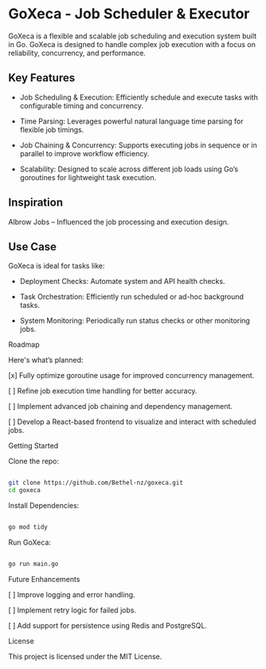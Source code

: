 # GoXeca - Job Scheduler & Executor

GoXeca is a flexible and scalable job scheduling and execution system built in Go. GoXeca is designed to handle complex job execution with a focus on reliability, concurrency, and performance.

## Key Features

- Job Scheduling & Execution: Efficiently schedule and execute tasks with configurable timing and concurrency.

- Time Parsing: Leverages powerful natural language time parsing for flexible job timings.

- Job Chaining & Concurrency: Supports executing jobs in sequence or in parallel to improve workflow efficiency.

- Scalability: Designed to scale across different job loads using Go’s goroutines for lightweight task execution.

## Inspiration

Albrow Jobs – Influenced the job processing and execution design.

## Use Case

GoXeca is ideal for tasks like:

- Deployment Checks: Automate system and API health checks.

- Task Orchestration: Efficiently run scheduled or ad-hoc background tasks.

- System Monitoring: Periodically run status checks or other monitoring jobs.

Roadmap

Here's what’s planned:

[x] Fully optimize goroutine usage for improved concurrency management.

[ ] Refine job execution time handling for better accuracy.

[ ] Implement advanced job chaining and dependency management.

[ ] Develop a React-based frontend to visualize and interact with scheduled jobs.

Getting Started

Clone the repo:

```bash

git clone https://github.com/Bethel-nz/goxeca.git
cd goxeca

```

Install Dependencies:

```bash

go mod tidy

```

Run GoXeca:

```bash

go run main.go

```

Future Enhancements

[ ] Improve logging and error handling.

[ ] Implement retry logic for failed jobs.

[ ] Add support for persistence using Redis and PostgreSQL.

License

This project is licensed under the MIT License.
